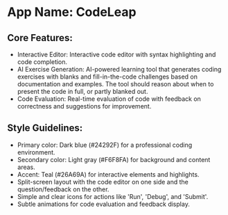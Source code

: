 # **App Name**: CodeLeap

## Core Features:

- Interactive Editor: Interactive code editor with syntax highlighting and code completion.
- AI Exercise Generation: AI-powered learning tool that generates coding exercises with blanks and fill-in-the-code challenges based on documentation and examples. The tool should reason about when to present the code in full, or partly blanked out.
- Code Evaluation: Real-time evaluation of code with feedback on correctness and suggestions for improvement.

## Style Guidelines:

- Primary color: Dark blue (#24292F) for a professional coding environment.
- Secondary color: Light gray (#F6F8FA) for background and content areas.
- Accent: Teal (#26A69A) for interactive elements and highlights.
- Split-screen layout with the code editor on one side and the question/feedback on the other.
- Simple and clear icons for actions like 'Run', 'Debug', and 'Submit'.
- Subtle animations for code evaluation and feedback display.